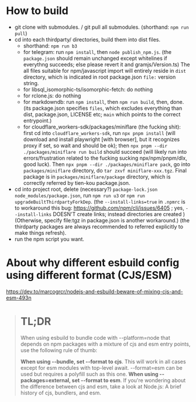 # How to build

- git clone with submodules. / git pull all submodules. (shorthand: `npm run pull`)
- cd into each thirdparty/ directories, build them into dist files.
  - shorthand: `npm run b3`
  - for telegram: run `npm install`, then `node publish_npm.js`. (the `package.json` should remain unchanged except whitelines if everythng succeeds; else please revert it and gramjs/Version.ts) The all files suitable for npm/javascript import will entirely reside in `dist` directory, which is indicated in root package.json `file:` version string.
  - for libsql_isomorphic-ts/isomorphic-fetch: do nothing
  - for rclone.js: do nothing
  - for markdowndb: run `npm install`, then `npm run build`, then, done. (its package.json specifies `files`, which excludes everything than dist, package.json, LICENSE etc; `main` which points to the correct entrypoint.)
  - for cloudflare_workers-sdk/packages/miniflare (the fucking shit): first cd into `cloudflare_workers-sdk`, run `npx pnpm install` (will download and install playwright [with browser], but it recognizes proxy if set, so wait and should be ok); then `npx pnpm --dir ./packages/miniflare run build` should succeed (will likely run into errors/frustration related to the fucking sucking npx/npm/pnpm/dlx, good luck). Then `npx pnpm --dir ./packages/miniflare pack`, go into `packages/miniflare` directory, do `tar zxvf miniflare-xxx.tgz`. Final package is in `packages/miniflare/package` directory, which is correctly referred by tien-kou package.json.
- cd into project root, delete (necessary?) `package-lock.json node_modules/package.json`, run `npm run u3` or `npm run upgradeBuiltThirdpartyForkDep`. (the `--install-links=true` in `.npmrc` is to workaround this bug: https://github.com/npm/cli/issues/6405 ; yes, `--install-links` DOESN'T create links; instead directories are created ) (Otherwise, specify file:tgz in package.json is another workaround.) (the thirdparty packages are always recommended to referred explicitly to make things refresh). 
- run the npm script you want.

# About why different esbuild config using different format (CJS/ESM)

https://dev.to/marcogrcr/nodejs-and-esbuild-beware-of-mixing-cjs-and-esm-493n

> # TL;DR
> When using esbuild to bundle code with --platform=node that depends on npm packages with a mixture of cjs and esm entry points, use the following rule of thumb:
> 
> 
> **When using --bundle, set --format to cjs**. This will work in all cases except for esm modules with top-level await.
> --format=esm can be used but requires a polyfill such as this one.
> **When using --packages=external, set --format to esm**.
> If you're wondering about the difference between cjs and esm, take a look at Node.js: A brief history of cjs, bundlers, and esm.

